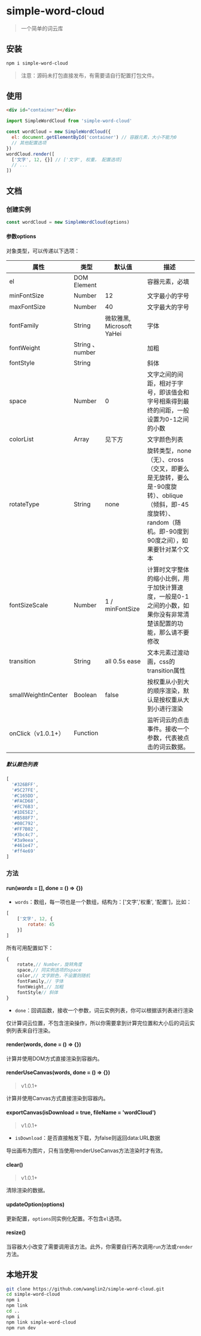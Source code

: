 # simple-word-cloud

> 一个简单的词云库

## 安装

```bash
npm i simple-word-cloud
```

> 注意：源码未打包直接发布，有需要请自行配置打包文件。

## 使用

```html
<div id="container"></div>
```

```js
import SimpleWordCloud from 'simple-word-cloud'

const wordCloud = new SimpleWordCloud({
  el: document.getElementById('container') // 容器元素，大小不能为0
  // 其他配置选项
})
wordCloud.render([
  ['文字', 12, {}] // ['文字', 权重， 配置选项]
  // ...
])
```

## 文档

### 创建实例

```js
const wordCloud = new SimpleWordCloud(options)
```

#### 参数options

对象类型，可以传递以下选项：

| 属性                | 类型             | 默认值                    | 描述                                                         |
| ------------------- | ---------------- | ------------------------- | ------------------------------------------------------------ |
| el                  | DOM Element      |                           | 容器元素，必填                                               |
| minFontSize         | Number           | 12                        | 文字最小的字号                                               |
| maxFontSize         | Number           | 40                        | 文字最大的字号                                               |
| fontFamily          | String           | 微软雅黑, Microsoft YaHei | 字体                                                         |
| fontWeight          | String 、 number |                           | 加粗                                                         |
| fontStyle           | String           |                           | 斜体                                                         |
| space               | Number           | 0                         | 文字之间的间距，相对于字号，即该值会和字号相乘得到最终的间距，一般设置为0-1之间的小数 |
| colorList           | Array            | 见下方                    | 文字颜色列表                                                 |
| rotateType          | String           | none                      | 旋转类型，none（无）、cross（交叉，即要么是无旋转，要么是-90度旋转）、oblique（倾斜，即-45度旋转）、random（随机。即-90度到90度之间），如果要针对某个文本 |
| fontSizeScale       | Number           | 1 / minFontSize           | 计算时文字整体的缩小比例，用于加快计算速度，一般是0-1之间的小数，如果你没有非常清楚该配置的功能，那么请不要修改 |
| transition          | String           | all 0.5s ease             | 文本元素过渡动画，css的transition属性                        |
| smallWeightInCenter | Boolean          | false                     | 按权重从小到大的顺序渲染，默认是按权重从大到小进行渲染       |
| onClick（v1.0.1+）  | Function         |                           | 监听词云的点击事件。接收一个参数，代表被点击的词云数据。       |

##### 默认颜色列表

```js
[
  '#326BFF',
  '#5C27FE',
  '#C165DD',
  '#FACD68',
  '#FC76B3',
  '#1DE5E2',
  '#B588F7',
  '#08C792',
  '#FF7B02',
  '#3bc4c7',
  '#3a9eea',
  '#461e47',
  '#ff4e69'
]
```

### 方法

#### run(*words* = [], done = () => {})

- `words`：数组，每一项也是一个数组，结构为：['文字','权重', '配置']，比如：

```js
[
    ['文字', 12, {
        rotate: 45
    }]
]
```

所有可用配置如下：

```js
{
    rotate,// Number，旋转角度
    space,// 同实例选项的space
    color,// 文字颜色，不设置则随机
    fontFamily,// 字体
    fontWeight,// 加粗
    fontStyle// 斜体
}
```

- `done`：回调函数，接收一个参数，词云实例列表，你可以根据该列表进行渲染

仅计算词云位置，不包含渲染操作，所以你需要拿到计算完位置和大小后的词云实例列表来自行渲染。



#### render(words, done = () => {})

计算并使用DOM方式直接渲染到容器内。

#### renderUseCanvas(words, done = () => {})

> v1.0.1+

计算并使用Canvas方式直接渲染到容器内。

#### exportCanvas(isDownload = true, fileName = 'wordCloud')

> v1.0.1+

- `isDownload`：是否直接触发下载，为false则返回data:URL数据

导出画布为图片，只有当使用renderUseCanvas方法渲染时才有效。

#### clear()

> v1.0.1+

清除渲染的数据。

#### updateOption(options)

更新配置，`options`同实例化配置。不包含`el`选项。



#### resize()

当容器大小改变了需要调用该方法。此外，你需要自行再次调用`run`方法或`render`方法。



## 本地开发

```bash
git clone https://github.com/wanglin2/simple-word-cloud.git
cd simple-word-cloud
npm i
npm link
cd ..
npm i
npm link simple-word-cloud
npm run dev
```
